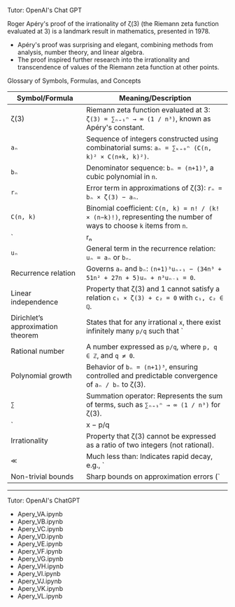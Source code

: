 Tutor: OpenAI's Chat GPT

Roger Apéry's proof of the irrationality of ζ(3) (the Riemann zeta function evaluated at 3) is a landmark result in mathematics, presented in 1978. 
* Apéry's proof was surprising and elegant, combining methods from analysis, number theory, and linear algebra.
* The proof inspired further research into the irrationality and transcendence of values of the Riemann zeta function at other points.

Glossary of Symbols, Formulas, and Concepts

| **Symbol/Formula**               | **Meaning/Description**                                                                                 |
|-----------------------------------|---------------------------------------------------------------------------------------------------------|
| ζ(3)                              | Riemann zeta function evaluated at 3: `ζ(3) = ∑ₙ₌₁ⁿ → ∞ (1 / n³)`, known as Apéry's constant.          |
| `aₙ`                              | Sequence of integers constructed using combinatorial sums: `aₙ = ∑ₖ₌₀ⁿ (C(n, k)² × C(n+k, k)²)`.       |
| `bₙ`                              | Denominator sequence: `bₙ = (n+1)³`, a cubic polynomial in `n`.                                         |
| `rₙ`                              | Error term in approximations of ζ(3): `rₙ = bₙ × ζ(3) − aₙ`.                                           |
| `C(n, k)`                         | Binomial coefficient: `C(n, k) = n! / (k! × (n−k)!)`, representing the number of ways to choose `k` items from `n`. |
| `|rₙ| < 1 / bₙ²`                  | Bound on the error term: The error `rₙ` decreases as `1/bₙ²`, ensuring sharper convergence than generic irrational approximations. |
| `uₙ`                              | General term in the recurrence relation: `uₙ = aₙ` or `bₙ`.                                            |
| Recurrence relation               | Governs `aₙ` and `bₙ`: `(n+1)³uₙ₊₁ − (34n³ + 51n² + 27n + 5)uₙ + n³uₙ₋₁ = 0`.                         |
| Linear independence               | Property that ζ(3) and 1 cannot satisfy a relation `c₁ × ζ(3) + c₂ = 0` with `c₁, c₂ ∈ ℚ`.              |
| Dirichlet’s approximation theorem | States that for any irrational `x`, there exist infinitely many `p/q` such that `|x − p/q| < 1/q²`.     |
| Rational number                   | A number expressed as `p/q`, where `p, q ∈ ℤ`, and `q ≠ 0`.                                             |
| Polynomial growth                 | Behavior of `bₙ = (n+1)³`, ensuring controlled and predictable convergence of `aₙ / bₙ` to ζ(3).         |
| `∑`                               | Summation operator: Represents the sum of terms, such as `∑ₙ₌₁ⁿ → ∞ (1 / n³)` for ζ(3).                |
| `|x − p/q| > C/q²`                | A lower bound for rational approximations of irrational numbers: Rational approximations cannot have errors smaller than `C/q²`, where `C > 0`. |
| Irrationality                     | Property that ζ(3) cannot be expressed as a ratio of two integers (not rational).                       |
| `≪`                               | Much less than: Indicates rapid decay, e.g., `|rₙ| ≪ 1/n⁶` means the error term `rₙ` decreases much faster than `1/n⁶`. |
| Non-trivial bounds                | Sharp bounds on approximation errors (`|rₙ| < 1/bₙ²`) that exceed classical limits, used to prove irrationality. |



- - - -

Tutor: OpenAI's ChatGPT
* Apery_VA.ipynb
* Apery_VB.ipynb
* Apery_VC.ipynb
* Apery_VD.ipynb
* Apery_VE.ipynb
* Apery_VF.ipynb
* Apery_VG.ipynb
* Apery_VH.ipynb
* Apery_VI.ipynb
* Apery_VJ.ipynb
* Apery_VK.ipynb
* Apery_VL.ipynb
